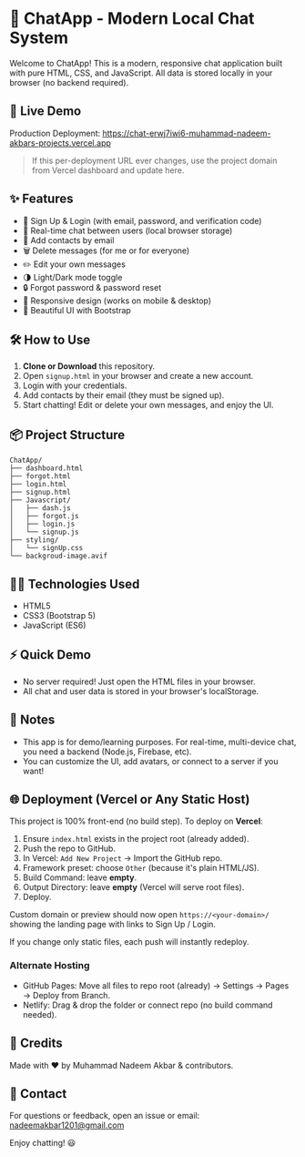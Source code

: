 # 🚀 ChatApp - Modern Local Chat System

Welcome to ChatApp! This is a modern, responsive chat application built with
pure HTML, CSS, and JavaScript. All data is stored locally in your browser (no
backend required).

## 🔗 Live Demo

Production Deployment: https://chat-erwj7iwi6-muhammad-nadeem-akbars-projects.vercel.app

> If this per-deployment URL ever changes, use the project domain from Vercel dashboard and update here.

## ✨ Features

- 📝 Sign Up & Login (with email, password, and verification code)
- 💬 Real-time chat between users (local browser storage)
- 👥 Add contacts by email
- 🗑️ Delete messages (for me or for everyone)
- ✏️ Edit your own messages
- 🌗 Light/Dark mode toggle
- 🔒 Forgot password & password reset
- 📱 Responsive design (works on mobile & desktop)
- 🎨 Beautiful UI with Bootstrap

## 🛠️ How to Use

1. **Clone or Download** this repository.
2. Open `signup.html` in your browser and create a new account.
3. Login with your credentials.
4. Add contacts by their email (they must be signed up).
5. Start chatting! Edit or delete your own messages, and enjoy the UI.

## 📦 Project Structure

```
ChatApp/
├── dashboard.html
├── forgot.html
├── login.html
├── signup.html
├── Javascript/
│   ├── dash.js
│   ├── forgot.js
│   ├── login.js
│   └── signup.js
├── styling/
│   └── signUp.css
└── backgroud-image.avif
```

## 🧑‍💻 Technologies Used

- HTML5
- CSS3 (Bootstrap 5)
- JavaScript (ES6)

## ⚡ Quick Demo

- No server required! Just open the HTML files in your browser.
- All chat and user data is stored in your browser's localStorage.

## 📝 Notes

- This app is for demo/learning purposes. For real-time, multi-device chat, you
  need a backend (Node.js, Firebase, etc).
- You can customize the UI, add avatars, or connect to a server if you want!

## 🌐 Deployment (Vercel or Any Static Host)

This project is 100% front-end (no build step). To deploy on **Vercel**:

1. Ensure `index.html` exists in the project root (already added).
2. Push the repo to GitHub.
3. In Vercel: `Add New Project` → Import the GitHub repo.
4. Framework preset: choose `Other` (because it's plain HTML/JS).
5. Build Command: leave **empty**.
6. Output Directory: leave **empty** (Vercel will serve root files).
7. Deploy.

Custom domain or preview should now open `https://<your-domain>/` showing the
landing page with links to Sign Up / Login.

If you change only static files, each push will instantly redeploy.

### Alternate Hosting

- GitHub Pages: Move all files to repo root (already) → Settings → Pages →
  Deploy from Branch.
- Netlify: Drag & drop the folder or connect repo (no build command needed).

## 🙏 Credits

Made with ❤️ by Muhammad Nadeem Akbar & contributors.

## 📧 Contact

For questions or feedback, open an issue or email: nadeemakbar1201@gmail.com

Enjoy chatting! 😃
